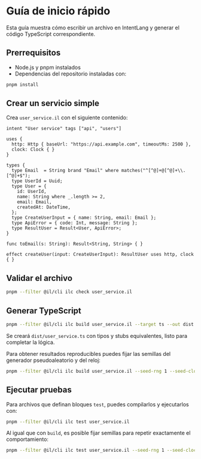 # Guía de inicio rápido

Esta guía muestra cómo escribir un archivo en IntentLang y generar el código TypeScript correspondiente.

## Prerrequisitos

- Node.js y pnpm instalados
- Dependencias del repositorio instaladas con:

```bash
pnpm install
```

## Crear un servicio simple

Crea `user_service.il` con el siguiente contenido:

```intentlang
intent "User service" tags ["api", "users"]

uses {
  http: Http { baseUrl: "https://api.example.com", timeoutMs: 2500 },
  clock: Clock { }
}

types {
  type Email  = String brand "Email" where matches("^[^@]+@[^@]+\\.[^@]+$");
  type UserId = Uuid;
  type User = {
    id: UserId,
    name: String where _.length >= 2,
    email: Email,
    createdAt: DateTime,
  };
  type CreateUserInput = { name: String, email: Email };
  type ApiError = { code: Int, message: String };
  type ResultUser = Result<User, ApiError>;
}

func toEmail(s: String): Result<String, String> { }

effect createUser(input: CreateUserInput): ResultUser uses http, clock { }
```

## Validar el archivo

```bash
pnpm --filter @il/cli ilc check user_service.il
```

## Generar TypeScript

```bash
pnpm --filter @il/cli ilc build user_service.il --target ts --out dist
```

Se creará `dist/user_service.ts` con tipos y stubs equivalentes, listo para completar la lógica.

Para obtener resultados reproducibles puedes fijar las semillas del generador pseudoaleatorio y del reloj:

```bash
pnpm --filter @il/cli ilc build user_service.il --seed-rng 1 --seed-clock 0
```

## Ejecutar pruebas

Para archivos que definan bloques `test`, puedes compilarlos y ejecutarlos con:

```bash
pnpm --filter @il/cli ilc test user_service.il
```

Al igual que con `build`, es posible fijar semillas para repetir exactamente el comportamiento:

```bash
pnpm --filter @il/cli ilc test user_service.il --seed-rng 1 --seed-clock 0
```
